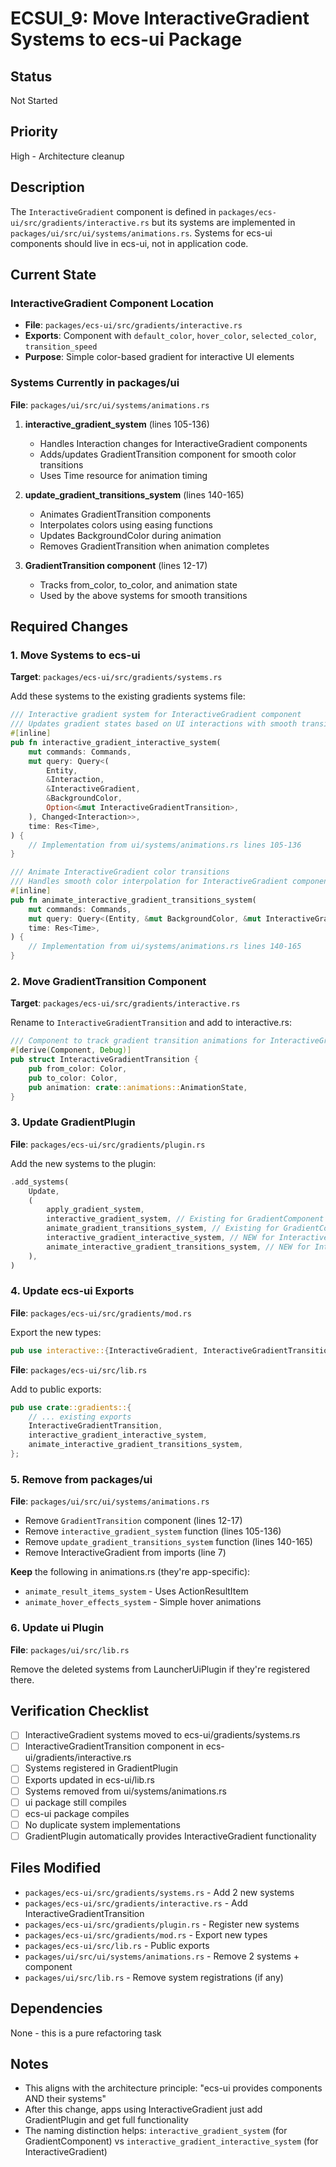 # ECSUI_9: Move InteractiveGradient Systems to ecs-ui Package

## Status
Not Started

## Priority
High - Architecture cleanup

## Description
The `InteractiveGradient` component is defined in `packages/ecs-ui/src/gradients/interactive.rs` but its systems are implemented in `packages/ui/src/ui/systems/animations.rs`. Systems for ecs-ui components should live in ecs-ui, not in application code.

## Current State

### InteractiveGradient Component Location
- **File**: `packages/ecs-ui/src/gradients/interactive.rs`
- **Exports**: Component with `default_color`, `hover_color`, `selected_color`, `transition_speed`
- **Purpose**: Simple color-based gradient for interactive UI elements

### Systems Currently in packages/ui
**File**: `packages/ui/src/ui/systems/animations.rs`

1. **interactive_gradient_system** (lines 105-136)
   - Handles Interaction changes for InteractiveGradient components
   - Adds/updates GradientTransition component for smooth color transitions
   - Uses Time resource for animation timing

2. **update_gradient_transitions_system** (lines 140-165)
   - Animates GradientTransition components
   - Interpolates colors using easing functions
   - Updates BackgroundColor during animation
   - Removes GradientTransition when animation completes

3. **GradientTransition component** (lines 12-17)
   - Tracks from_color, to_color, and animation state
   - Used by the above systems for smooth transitions

## Required Changes

### 1. Move Systems to ecs-ui
**Target**: `packages/ecs-ui/src/gradients/systems.rs`

Add these systems to the existing gradients systems file:
```rust
/// Interactive gradient system for InteractiveGradient component
/// Updates gradient states based on UI interactions with smooth transitions
#[inline]
pub fn interactive_gradient_interactive_system(
    mut commands: Commands,
    mut query: Query<(
        Entity,
        &Interaction,
        &InteractiveGradient,
        &BackgroundColor,
        Option<&mut InteractiveGradientTransition>,
    ), Changed<Interaction>>,
    time: Res<Time>,
) {
    // Implementation from ui/systems/animations.rs lines 105-136
}

/// Animate InteractiveGradient color transitions
/// Handles smooth color interpolation for InteractiveGradient components
#[inline]
pub fn animate_interactive_gradient_transitions_system(
    mut commands: Commands,
    mut query: Query<(Entity, &mut BackgroundColor, &mut InteractiveGradientTransition)>,
    time: Res<Time>,
) {
    // Implementation from ui/systems/animations.rs lines 140-165
}
```

### 2. Move GradientTransition Component
**Target**: `packages/ecs-ui/src/gradients/interactive.rs`

Rename to `InteractiveGradientTransition` and add to interactive.rs:
```rust
/// Component to track gradient transition animations for InteractiveGradient
#[derive(Component, Debug)]
pub struct InteractiveGradientTransition {
    pub from_color: Color,
    pub to_color: Color,
    pub animation: crate::animations::AnimationState,
}
```

### 3. Update GradientPlugin
**File**: `packages/ecs-ui/src/gradients/plugin.rs`

Add the new systems to the plugin:
```rust
.add_systems(
    Update,
    (
        apply_gradient_system,
        interactive_gradient_system, // Existing for GradientComponent
        animate_gradient_transitions_system, // Existing for GradientComponent
        interactive_gradient_interactive_system, // NEW for InteractiveGradient
        animate_interactive_gradient_transitions_system, // NEW for InteractiveGradient
    ),
)
```

### 4. Update ecs-ui Exports
**File**: `packages/ecs-ui/src/gradients/mod.rs`

Export the new types:
```rust
pub use interactive::{InteractiveGradient, InteractiveGradientTransition};
```

**File**: `packages/ecs-ui/src/lib.rs`

Add to public exports:
```rust
pub use crate::gradients::{
    // ... existing exports
    InteractiveGradientTransition,
    interactive_gradient_interactive_system,
    animate_interactive_gradient_transitions_system,
};
```

### 5. Remove from packages/ui
**File**: `packages/ui/src/ui/systems/animations.rs`

- Remove `GradientTransition` component (lines 12-17)
- Remove `interactive_gradient_system` function (lines 105-136)
- Remove `update_gradient_transitions_system` function (lines 140-165)
- Remove InteractiveGradient from imports (line 7)

**Keep** the following in animations.rs (they're app-specific):
- `animate_result_items_system` - Uses ActionResultItem
- `animate_hover_effects_system` - Simple hover animations

### 6. Update ui Plugin
**File**: `packages/ui/src/lib.rs`

Remove the deleted systems from LauncherUiPlugin if they're registered there.

## Verification Checklist

- [ ] InteractiveGradient systems moved to ecs-ui/gradients/systems.rs
- [ ] InteractiveGradientTransition component in ecs-ui/gradients/interactive.rs
- [ ] Systems registered in GradientPlugin
- [ ] Exports updated in ecs-ui/lib.rs
- [ ] Systems removed from ui/systems/animations.rs
- [ ] ui package still compiles
- [ ] ecs-ui package compiles
- [ ] No duplicate system implementations
- [ ] GradientPlugin automatically provides InteractiveGradient functionality

## Files Modified

- `packages/ecs-ui/src/gradients/systems.rs` - Add 2 new systems
- `packages/ecs-ui/src/gradients/interactive.rs` - Add InteractiveGradientTransition
- `packages/ecs-ui/src/gradients/plugin.rs` - Register new systems
- `packages/ecs-ui/src/gradients/mod.rs` - Export new types
- `packages/ecs-ui/src/lib.rs` - Public exports
- `packages/ui/src/ui/systems/animations.rs` - Remove 2 systems + component
- `packages/ui/src/lib.rs` - Remove system registrations (if any)

## Dependencies

None - this is a pure refactoring task

## Notes

- This aligns with the architecture principle: "ecs-ui provides components AND their systems"
- After this change, apps using InteractiveGradient just add GradientPlugin and get full functionality
- The naming distinction helps: `interactive_gradient_system` (for GradientComponent) vs `interactive_gradient_interactive_system` (for InteractiveGradient)

